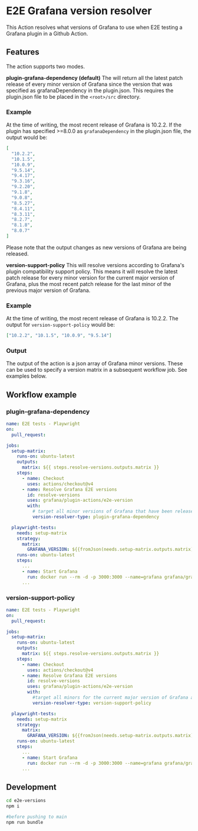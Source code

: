 # E2E Grafana version resolver

This Action resolves what versions of Grafana to use when E2E testing a Grafana plugin in a Github Action.

## Features

The action supports two modes.

**plugin-grafana-dependency (default)**
The will return all the latest patch release of every minor version of Grafana since the version that was specified as grafanaDependency in the plugin.json. This requires the plugin.json file to be placed in the `<root>/src` directory.

### Example

At the time of writing, the most recent release of Grafana is 10.2.2. If the plugin has specified >=8.0.0 as `grafanaDependency` in the plugin.json file, the output would be:

```json
[
  "10.2.2",
  "10.1.5",
  "10.0.9",
  "9.5.14",
  "9.4.17",
  "9.3.16",
  "9.2.20",
  "9.1.8",
  "9.0.8",
  "8.5.27",
  "8.4.11",
  "8.3.11",
  "8.2.7",
  "8.1.8",
  "8.0.7"
]
```

Please note that the output changes as new versions of Grafana are being released.

**version-support-policy**
This will resolve versions according to Grafana's plugin compatibility support policy. This means it will resolve the latest patch release for every minor version for the current major version of Grafana, plus the most recent patch release for the last minor of the previous major version of Grafana.

### Example

At the time of writing, the most recent release of Grafana is 10.2.2. The output for `version-support-policy` would be:

```json
["10.2.2", "10.1.5", "10.0.9", "9.5.14"]
```

### Output

The output of the action is a json array of Grafana minor versions. These can be used to specify a version matrix in a subsequent workflow job. See examples below.

## Workflow example

### plugin-grafana-dependency

```yaml
name: E2E tests - Playwright
on:
  pull_request:

jobs:
  setup-matrix:
    runs-on: ubuntu-latest
    outputs:
      matrix: ${{ steps.resolve-versions.outputs.matrix }}
    steps:
      - name: Checkout
        uses: actions/checkout@v4
      - name: Resolve Grafana E2E versions
        id: resolve-versions
        uses: grafana/plugin-actions/e2e-version
        with:
          # target all minor versions of Grafana that have been released since the version that was specified as grafanaDependency in the plugin
          version-resolver-type: plugin-grafana-dependency

  playwright-tests:
    needs: setup-matrix
    strategy:
      matrix:
        GRAFANA_VERSION: ${{fromJson(needs.setup-matrix.outputs.matrix)}}
    runs-on: ubuntu-latest
    steps:
      ...
      - name: Start Grafana
        run: docker run --rm -d -p 3000:3000 --name=grafana grafana/grafana:${{ matrix.GRAFANA_VERSION }}; sleep 30
      ...
```

### version-support-policy

```yaml
name: E2E tests - Playwright
on:
  pull_request:

jobs:
  setup-matrix:
    runs-on: ubuntu-latest
    outputs:
      matrix: ${{ steps.resolve-versions.outputs.matrix }}
    steps:
      - name: Checkout
        uses: actions/checkout@v4
      - name: Resolve Grafana E2E versions
        id: resolve-versions
        uses: grafana/plugin-actions/e2e-version
        with:
          #target all minors for the current major version of Grafana and the last minor of the previous major version of Grafana
          version-resolver-type: version-support-policy

  playwright-tests:
    needs: setup-matrix
    strategy:
      matrix:
        GRAFANA_VERSION: ${{fromJson(needs.setup-matrix.outputs.matrix)}}
    runs-on: ubuntu-latest
    steps:
      ...
      - name: Start Grafana
        run: docker run --rm -d -p 3000:3000 --name=grafana grafana/grafana:${{ matrix.GRAFANA_VERSION }}; sleep 30
      ...
```

## Development

```bash
cd e2e-versions
npm i

#before pushing to main
npm run bundle
```
